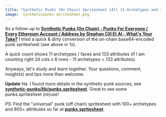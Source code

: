 ```yaml
---
title: "Synthetic Punks (On Chain) Spritesheet (All 11 Archetypes and 133 Attributes) - Size : 10.77KB, 11028 Chars - Request For Comments"
image:  syntheticpunks-spritesheet.png
---
```




As a follow-up to [**Synthetic Punks (On Chain) - Punks For Everyone / Every Ethereum Account / Address by Stephan Cill Et Al - What's Your Take?**](2022-02-21-synthetic-punks.md)  I tried a quick & dirty conversion of the on-chain base64-encoded punk spritesheet (see above in 1x).

  A quick count shows 11 archetypes / faces and 133 attributes (if I am counting right 24 cols x 6 rows - 11 archetypes  = 133 attributes).

<!-- more -->

  Anyways, let's study and learn together. Your questions, comment, insight(s) and tips more than welcome.

**Update**  Ha. I found more details in the synthetic punk sources, see [**synthetic-punks/lib/punks.spritesheet**](https://github.com/stephancill/synthetic-punks/tree/master/lib/punks.spritesheet).  Great to see some punks.spritesheet (re)use!


PS:  Find the "universal" punk (off chain) spritesheet with 100+ archetypes and 800+ attributes so far at [**punks.spritesheet**](https://github.com/cryptopunksnotdead/punks.spritesheet).

